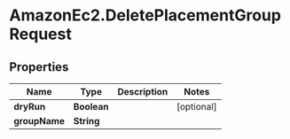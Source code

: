# AmazonEc2.DeletePlacementGroupRequest

## Properties

Name | Type | Description | Notes
------------ | ------------- | ------------- | -------------
**dryRun** | **Boolean** |  | [optional] 
**groupName** | **String** |  | 


